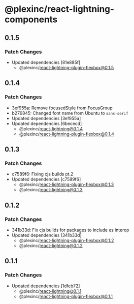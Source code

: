 # @plexinc/react-lightning-components

## 0.1.5

### Patch Changes

- Updated dependencies [81e885f]
  - @plexinc/react-lightning-plugin-flexbox@0.1.5

## 0.1.4

### Patch Changes

- 3ef955a: Remove focusedStyle from FocusGroup
- b276845: Changed font name from Ubuntu to `sans-serif`
- Updated dependencies [3ef955a]
- Updated dependencies [6bececd]
  - @plexinc/react-lightning@0.1.4
  - @plexinc/react-lightning-plugin-flexbox@0.1.4

## 0.1.3

### Patch Changes

- c7589f6: Fixing cjs builds pt.2
- Updated dependencies [c7589f6]
  - @plexinc/react-lightning-plugin-flexbox@0.1.3
  - @plexinc/react-lightning@0.1.3

## 0.1.2

### Patch Changes

- 341b33d: Fix cjs builds for packages to include es interop
- Updated dependencies [341b33d]
  - @plexinc/react-lightning-plugin-flexbox@0.1.2
  - @plexinc/react-lightning@0.1.2

## 0.1.1

### Patch Changes

- Updated dependencies [1dfeb72]
  - @plexinc/react-lightning@0.1.1
  - @plexinc/react-lightning-plugin-flexbox@0.1.1

